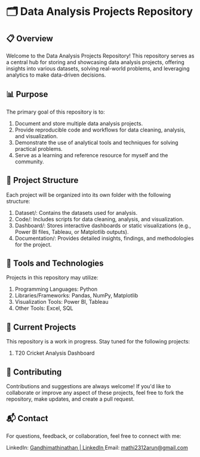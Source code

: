 # 🗂️ Data Analysis Projects Repository

## 📋 Overview
Welcome to the Data Analysis Projects Repository! This repository serves as a central hub for storing and showcasing data analysis projects, offering insights into various datasets, solving real-world problems, and leveraging analytics to make data-driven decisions.

## 📊 Purpose
The primary goal of this repository is to:

1. Document and store multiple data analysis projects.
2. Provide reproducible code and workflows for data cleaning, analysis, and visualization.
3. Demonstrate the use of analytical tools and techniques for solving practical problems.
4. Serve as a learning and reference resource for myself and the community.

## 📂 Project Structure
Each project will be organized into its own folder with the following structure:

1. Dataset/: Contains the datasets used for analysis.
2. Code/: Includes scripts for data cleaning, analysis, and visualization.
3. Dashboard/: Stores interactive dashboards or static visualizations (e.g., Power BI files, Tableau, or Matplotlib outputs).
4. Documentation/: Provides detailed insights, findings, and methodologies for the project.

## 🔧 Tools and Technologies
Projects in this repository may utilize:

1. Programming Languages: Python
2. Libraries/Frameworks: Pandas, NumPy, Matplotlib
3. Visualization Tools: Power BI, Tableau
4. Other Tools: Excel, SQL
   
## 📁 Current Projects
This repository is a work in progress. Stay tuned for the following projects:

1. T20 Cricket Analysis Dashboard

## 🤝 Contributing
Contributions and suggestions are always welcome! If you'd like to collaborate or improve any aspect of these projects, feel free to fork the repository, make updates, and create a pull request.

## 📬 Contact
For questions, feedback, or collaboration, feel free to connect with me:

LinkedIn: <a href = "https://www.linkedin.com/in/gandhimathinathan12/"> Gandhimathinathan | LinkedIn </a>
Email: mathi2312arun@gmail.com
